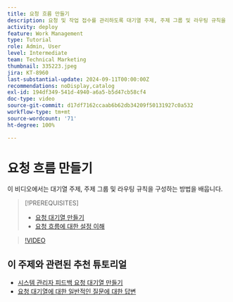 ```yaml
---
title: 요청 흐름 만들기
description: 요청 및 작업 접수를 관리하도록 대기열 주제, 주제 그룹 및 라우팅 규칙을 구성하는 방법을 알아봅니다.
activity: deploy
feature: Work Management
type: Tutorial
role: Admin, User
level: Intermediate
team: Technical Marketing
thumbnail: 335223.jpeg
jira: KT-8960
last-substantial-update: 2024-09-11T00:00:00Z
recommendations: noDisplay,catalog
exl-id: 194df349-541d-4940-a6a5-b5d47cb58cf4
doc-type: video
source-git-commit: d17df7162ccaab6b62db34209f50131927c0a532
workflow-type: tm+mt
source-wordcount: '71'
ht-degree: 100%

---
```


# 요청 흐름 만들기

이 비디오에서는 대기열 주제, 주제 그룹 및 라우팅 규칙을 구성하는 방법을 배웁니다.

>[!PREREQUISITES]
>
>* [요청 대기열 만들기](/help/manage-work/request-queues/create-a-request-queue.md)
>* [요청 흐름에 대한 설정 이해](/help/manage-work/request-queues/understand-settings-for-a-flow-request.md)

>[!VIDEO](https://video.tv.adobe.com/v/335223/?quality=12&learn=on&enablevpops)

## 이 주제와 관련된 추천 튜토리얼

* [시스템 관리자 피드백 요청 대기열 만들기](/help/manage-work/request-queues/create-a-system-admin-feedback-request-queue.md)
* [요청 대기열에 대한 일반적인 질문에 대한 답변](/help/manage-work/request-queues/request-queue-faq.md)


